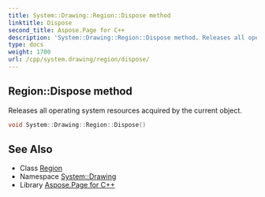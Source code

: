 ```yaml
---
title: System::Drawing::Region::Dispose method
linktitle: Dispose
second_title: Aspose.Page for C++
description: 'System::Drawing::Region::Dispose method. Releases all operating system resources acquired by the current object in C++.'
type: docs
weight: 1700
url: /cpp/system.drawing/region/dispose/
---
```

## Region::Dispose method


Releases all operating system resources acquired by the current object.

```cpp
void System::Drawing::Region::Dispose()
```

## See Also

* Class [Region](../)
* Namespace [System::Drawing](../../)
* Library [Aspose.Page for C++](../../../)

